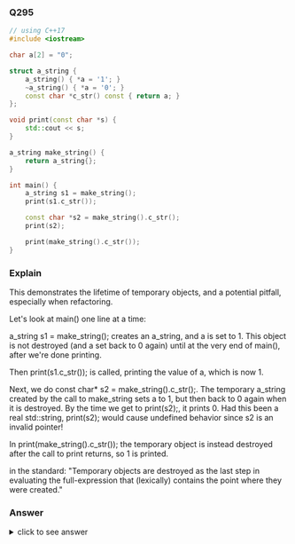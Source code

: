 ### Q295

```cpp
// using C++17
#include <iostream>

char a[2] = "0";

struct a_string {
    a_string() { *a = '1'; }
    ~a_string() { *a = '0'; }
    const char *c_str() const { return a; }
};

void print(const char *s) {
    std::cout << s;
}

a_string make_string() {
    return a_string{};
}

int main() {
    a_string s1 = make_string();
    print(s1.c_str());

    const char *s2 = make_string().c_str();
    print(s2);

    print(make_string().c_str());
}
```

### Explain

This demonstrates the lifetime of temporary objects, and a potential pitfall, especially when refactoring.

Let's look at main() one line at a time:

a_string s1 = make_string(); creates an a_string, and a is set to 1. This object is not destroyed (and a set back to 0 again) until at the very end of main(), after we're done printing.

Then print(s1.c_str()); is called, printing the value of a, which is now 1.

Next, we do const char* s2 = make_string().c_str();. The temporary a_string created by the call to make_string sets a to 1, but then back to 0 again when it is destroyed. By the time we get to print(s2);, it prints 0. Had this been a real std::string, print(s2); would cause undefined behavior since s2 is an invalid pointer!

In print(make_string().c_str()); the temporary object is instead destroyed after the call to print returns, so 1 is printed.

in the standard: "Temporary objects are destroyed as the last step in evaluating the full-expression that (lexically) contains the point where they were created."

### Answer

<details>
    <summary>click to see answer</summary>
    101
</details>
